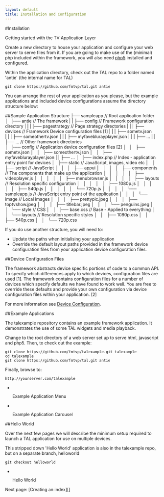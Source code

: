 ```yaml
---
layout: default
title: Installation and Configuration
---
```

[Creating an index]: createanindex.html

#Installation

<p class="lead">Getting started with the TV Application Layer</p>

Create a new directory to house your application and configure your web server to serve files from it.
If you are going to make use of the (minimal) php included within the framework, you will also need [php5](http://php.net/downloads.php) installed and configured.

Within the application directory, check out the TAL repo to a folder named 'antie' (the internal name for TAL)

    git clone https://github.com/fmtvp/tal.git antie

You can arrange the rest of your application as you please, but the example applications and included device configurations assume the directory structure below:

##Sample Application Structure
    ├── sampleapp                                   // Root application folder
    │   ├── antie                                   // The framework
    |   |   ├── config                              // Framework configuration directory
    |   |   |   ├── pagestrategy                    // Page strategy directories
    |   |   |   ├── devices                         // Framework Device configuration files [1]
    |   |   |       ├── sometv.json              
    |   |   |       ├── someothertv.json
    |   |   |       ├── myfaveblurayplayer.json
    |   |   |       ├── ...
    |   |   ├── ...                                 // Other framework directories                             
    │   ├── config                                  // Application device configuration files [2]
    │   │   ├── sometv.json
    │   │   ├── someothertv.json
    │   │   ├── myfaveblurayplayer.json
    |   |   ├── ...
    │   ├── index.php                               // Index - application entry point for devices
    │   ├── static                                  // JavaScript, images, video etc
    │   │   ├── script                              // JavaScript
    │   │   │   ├── appui
    │   │   │   │   ├── components                  // The components that make up the application
    │   │   │   │   │   ├── videoplayer.js
    │   │   │   │   │   ├── menubrowser.js
    │   │   │   │   ├── layouts                     // Resolution specific configuration
    │   │   │   │   │   ├── 1080p.js
    │   │   │   │   │   ├── 540p.js
    │   │   │   │   │   └── 720p.js
    │   │   │   │   └── sampleapp.js                // JavaScript entry point of the application
    │   │   │   └── image                           // Local images
    │   │   │       ├── prettypic.jpeg
    │   │   │       ├── toptvshow.jpeg
    │   │   │       ├── titlebar.jpeg
    │   │   │       └── penguins.jpeg
    │   │   └── style                               // CSS
    │   │       ├── base.css                        // Base - Applied to everything
    │   │       └── layouts                         // Resolution specific styles
    │   │           ├── 1080p.css
    │   │           ├── 540p.css
    │   │           └── 720p.css

If you do use another structure, you will need to:

* Update the paths when initialising your application 
* Override the default layout paths provided in the framework device configuration files from your application device configuration files.

##Device Configuration Files

The framework abstracts device specific portions of code to a common API. To specify which differences apply to which devices, configuration files are used \[1\]. The framework contains configuration files for a number of devices which specify defaults we have found to work well. You are free to override these defaults and provide your own configuration via device configuration files within your application. \[2\]

For more information see [Device Configuration]({{site.baseurl}}/overview/device-configuration.html).

##Example Applications

The talexample repository contains an example framework application. It demonstrates the use of some TAL widgets and media playback.

Change to the root directory of a web server set up to serve html, javascript and php5. Then, to check out the example:

    git clone https://github.com/fmtvp/talexample.git talexample
    cd talexample
    git clone https://github.com/fmtvp/tal.git antie

Finally, browse to:

    http://yourserver.com/talexample

<ul class="thumbnails">
  <li class="span6">
    <div class="thumbnail">
      <a href="{{site.baseurl}}/img/getting-started/tutorial/example1.png">
        <img src="{{site.baseurl}}/img/getting-started/tutorial/example1s.jpg" alt="">
      </a>
      <p class="lead">Example Application Menu</p>
    </div>
  </li>
  <li class="span6">
    <div class="thumbnail">
      <a href="{{site.baseurl}}/img/getting-started/tutorial/example2.png">
        <img src="{{site.baseurl}}/img/getting-started/tutorial/example2s.jpg" alt="">
      </a>
      <p class="lead">Example Application Carousel</p>
    </div>
  </li>
</ul>

##Hello World

Over the next few pages we will describe the minimum setup required to launch a TAL application for use on multiple devices.

This stripped down 'Hello World' application is also in the talexample repo, but on a separate branch, helloworld

    git checkout helloworld
    
<ul class="thumbnails">
  <li class="span6 offset3">
    <div class="thumbnail">
      <a href="{{site.baseurl}}/img/getting-started/tutorial/helloworld.png">
        <img src="{{site.baseurl}}/img/getting-started/tutorial/helloworlds.png" alt="">
      </a>
      <p class="lead">Hello World</p>
    </div>
  </li>
</ul>
Next page: [Creating an index][]